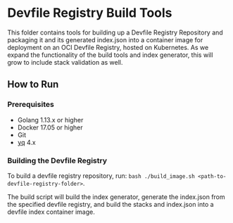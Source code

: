 # Devfile Registry Build Tools

This folder contains tools for building up a Devfile Registry Repository and packaging it and its generated index.json into a container image for deployment on an OCI Devfile Registry, hosted on Kubernetes. As we expand the functionality of the build tools and index generator, this will grow to include stack validation as well.

## How to Run

### Prerequisites

- Golang 1.13.x or higher
- Docker 17.05 or higher
- Git
- [yq](https://github.com/mikefarah/yq) 4.x

### Building the Devfile Registry

To build a devfile registry repository, run: `bash ./build_image.sh <path-to-devfile-registry-folder>`.

The build script will build the index generator, generate the index.json from the specified devfile registry, and build the stacks and index.json into a devfile index container image.